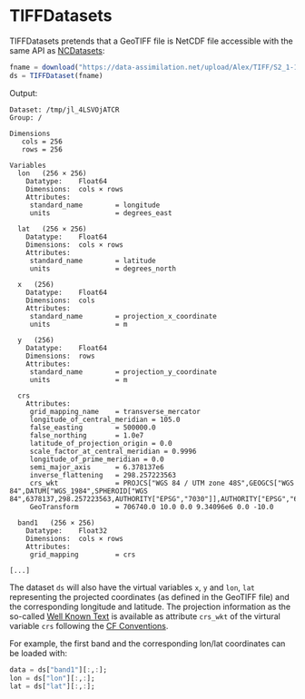 # TIFFDatasets

TIFFDatasets pretends that a GeoTIFF file is NetCDF file accessible
with the same API as [NCDatasets](https://github.com/Alexander-Barth/NCDatasets.jl):

```julia
fname = download("https://data-assimilation.net/upload/Alex/TIFF/S2_1-12-19_48MYU_0.tif")
ds = TIFFDataset(fname)
```

Output:

```
Dataset: /tmp/jl_4LSVOjATCR
Group: /

Dimensions
   cols = 256
   rows = 256

Variables
  lon   (256 × 256)
    Datatype:    Float64
    Dimensions:  cols × rows
    Attributes:
     standard_name        = longitude
     units                = degrees_east

  lat   (256 × 256)
    Datatype:    Float64
    Dimensions:  cols × rows
    Attributes:
     standard_name        = latitude
     units                = degrees_north

  x   (256)
    Datatype:    Float64
    Dimensions:  cols
    Attributes:
     standard_name        = projection_x_coordinate
     units                = m

  y   (256)
    Datatype:    Float64
    Dimensions:  rows
    Attributes:
     standard_name        = projection_y_coordinate
     units                = m

  crs
    Attributes:
     grid_mapping_name    = transverse_mercator
     longitude_of_central_meridian = 105.0
     false_easting        = 500000.0
     false_northing       = 1.0e7
     latitude_of_projection_origin = 0.0
     scale_factor_at_central_meridian = 0.9996
     longitude_of_prime_meridian = 0.0
     semi_major_axis      = 6.378137e6
     inverse_flattening   = 298.257223563
     crs_wkt              = PROJCS["WGS 84 / UTM zone 48S",GEOGCS["WGS 84",DATUM["WGS_1984",SPHEROID["WGS 84",6378137,298.257223563,AUTHORITY["EPSG","7030"]],AUTHORITY["EPSG","6326"]],PRIMEM["Greenwich",0,AUTHORITY["EPSG","8901"]],UNIT["degree",0.0174532925199433,AUTHORITY["EPSG","9122"]],AUTHORITY["EPSG","4326"]],PROJECTION["Transverse_Mercator"],PARAMETER["latitude_of_origin",0],PARAMETER["central_meridian",105],PARAMETER["scale_factor",0.9996],PARAMETER["false_easting",500000],PARAMETER["false_northing",10000000],UNIT["metre",1,AUTHORITY["EPSG","9001"]],AXIS["Easting",EAST],AXIS["Northing",NORTH],AUTHORITY["EPSG","32748"]]
     GeoTransform         = 706740.0 10.0 0.0 9.34096e6 0.0 -10.0

  band1   (256 × 256)
    Datatype:    Float32
    Dimensions:  cols × rows
    Attributes:
     grid_mapping         = crs

[...]
```

The dataset `ds` will also have the virtual variables `x`, `y` and `lon`, `lat`
representing the projected coordinates (as defined in the GeoTIFF file) and the
corresponding longitude and latitude.
The projection information as the so-called [Well Known Text](https://en.wikipedia.org/wiki/Well-known_text_representation_of_coordinate_reference_systems) is available as attribute `crs_wkt` of the virtural variable `crs` following the [CF Conventions](https://cfconventions.org/cf-conventions/cf-conventions.html#use-of-the-crs-well-known-text-format).


For example, the first band and the corresponding lon/lat coordinates can be loaded with:

```julia
data = ds["band1"][:,:];
lon = ds["lon"][:,:];
lat = ds["lat"][:,:];
```
